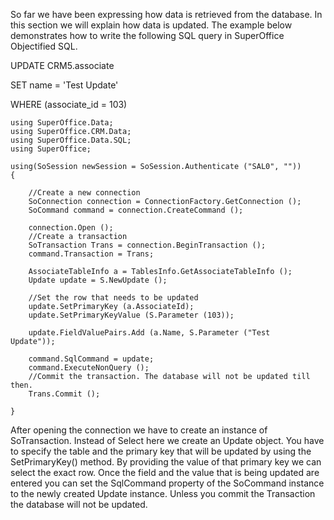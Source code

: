 <properties date="2016-05-10"
SortOrder="18"
/>

 

So far we have been expressing how data is retrieved from the database. In this section we will explain how data is updated. The example below demonstrates how to write the following SQL query in SuperOffice Objectified SQL.

UPDATE    CRM5.associate

SET              name = 'Test Update'

WHERE     (associate\_id = 103)

 

```
using SuperOffice.Data;
using SuperOffice.CRM.Data;
using SuperOffice.Data.SQL;
using SuperOffice;
 
using(SoSession newSession = SoSession.Authenticate ("SAL0", ""))
{
 
    //Create a new connection
    SoConnection connection = ConnectionFactory.GetConnection ();
    SoCommand command = connection.CreateCommand ();
 
    connection.Open ();
    //Create a transaction
    SoTransaction Trans = connection.BeginTransaction ();
    command.Transaction = Trans;
 
    AssociateTableInfo a = TablesInfo.GetAssociateTableInfo ();
    Update update = S.NewUpdate ();
 
    //Set the row that needs to be updated
    update.SetPrimaryKey (a.AssociateId);
    update.SetPrimaryKeyValue (S.Parameter (103));
 
    update.FieldValuePairs.Add (a.Name, S.Parameter ("Test
Update"));
 
    command.SqlCommand = update;
    command.ExecuteNonQuery ();
    //Commit the transaction. The database will not be updated till
then.
    Trans.Commit ();
                       
}
```

 

After opening the connection we have to create an instance of SoTransaction. Instead of Select here we create an Update object. You have to specify the table and the primary key that will be updated by using the SetPrimaryKey() method. By providing the value of that primary key we can select the exact row. Once the field and the value that is being updated are entered you can set the SqlCommand property of the SoCommand instance to the newly created Update instance. Unless you commit the Transaction the database will not be updated.
